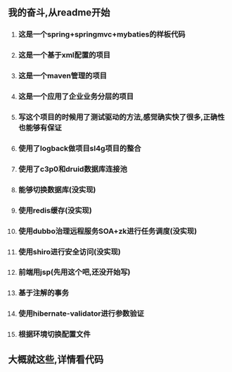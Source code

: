  ## 我的奋斗,从readme开始
1. ### 这是一个spring+springmvc+mybaties的样板代码
2. ### 这是一个基于xml配置的项目
3. ### 这是一个maven管理的项目
4. ### 这是一个应用了企业业务分层的项目
5. ### 写这个项目的时候用了测试驱动的方法,感觉确实快了很多,正确性也能够有保证
6. ### 使用了logback做项目sl4g项目的整合
7. ### 使用了c3p0和druid数据库连接池
8. ### 能够切换数据库(没实现)
9. ### 使用redis缓存(没实现)
10. ### 使用dubbo治理远程服务SOA+zk进行任务调度(没实现)
11. ### 使用shiro进行安全访问(没实现)
12. ### 前端用jsp(先用这个吧,还没开始写)
13. ### 基于注解的事务
14. ### 使用hibernate-validator进行参数验证
15. ### 根据环境切换配置文件

 ## 大概就这些,详情看代码
 
 
 
